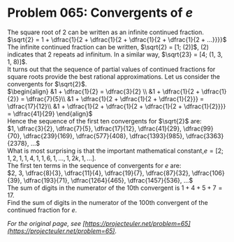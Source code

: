 # Problem 065: Convergents of $e$
  
The square root of $2$ can be written as an infinite continued fraction.  
$\sqrt{2} = 1 + \dfrac{1}{2 + \dfrac{1}{2 + \dfrac{1}{2 + \dfrac{1}{2 + ...}}}}$  
The infinite continued fraction can be written, $\sqrt{2} = [1; (2)]$, $(2)$ indicates that $2$ repeats ad infinitum. In a similar way, $\sqrt{23} = [4; (1, 3, 1, 8)]$.  
It turns out that the sequence of partial values of continued fractions for square roots provide the best rational approximations. Let us consider the convergents for $\sqrt{2}$.  
$\begin{align}  
&1 + \dfrac{1}{2} = \dfrac{3}{2} \\  
&1 + \dfrac{1}{2 + \dfrac{1}{2}} = \dfrac{7}{5}\\  
&1 + \dfrac{1}{2 + \dfrac{1}{2 + \dfrac{1}{2}}} = \dfrac{17}{12}\\  
&1 + \dfrac{1}{2 + \dfrac{1}{2 + \dfrac{1}{2 + \dfrac{1}{2}}}} = \dfrac{41}{29}  
\end{align}$  
Hence the sequence of the first ten convergents for $\sqrt{2}$ are:  
$1, \dfrac{3}{2}, \dfrac{7}{5}, \dfrac{17}{12}, \dfrac{41}{29}, \dfrac{99}{70}, \dfrac{239}{169}, \dfrac{577}{408}, \dfrac{1393}{985}, \dfrac{3363}{2378}, ...$  
What is most surprising is that the important mathematical constant,$e = [2; 1, 2, 1, 1, 4, 1, 1, 6, 1, ... , 1, 2k, 1, ...]$.  
The first ten terms in the sequence of convergents for $e$ are:  
$2, 3, \dfrac{8}{3}, \dfrac{11}{4}, \dfrac{19}{7}, \dfrac{87}{32}, \dfrac{106}{39}, \dfrac{193}{71}, \dfrac{1264}{465}, \dfrac{1457}{536}, ...$  
The sum of digits in the numerator of the $10$th convergent is $1 + 4 + 5 + 7 = 17$.  
Find the sum of digits in the numerator of the $100$th convergent of the continued fraction for $e$.  

*For the original page, see [https://projecteuler.net/problem=65](https://projecteuler.net/problem=65).*
